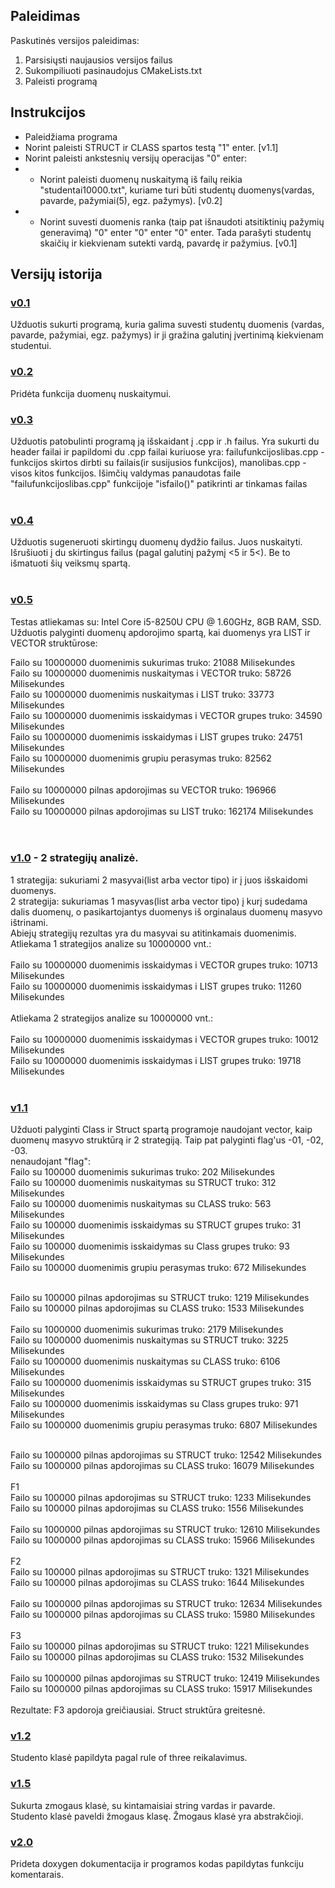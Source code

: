 ## Paleidimas
Paskutinės versijos paleidimas:
1. Parsisiųsti naujausios versijos failus
2. Sukompiliuoti pasinaudojus CMakeLists.txt
3. Paleisti programą
## Instrukcijos
- Paleidžiama programa
- Norint paleisti STRUCT ir CLASS spartos testą "1" enter. [v1.1]
- Norint paleisti ankstesnių versijų operacijas "0" enter: 
- - Norint paleisti duomenų nuskaitymą iš failų reikia "studentai10000.txt", kuriame turi būti studentų duomenys(vardas, pavarde, pažymiai(5), egz. pažymys). [v0.2]
- - Norint suvesti duomenis ranka (taip pat išnaudoti atsitiktinių pažymių generavimą) "0" enter "0" enter "0" enter. Tada parašyti studentų skaičių ir kiekvienam sutekti vardą, pavardę ir pažymius. [v0.1]
## Versijų istorija

### [v0.1](https://github.com/Shifer-ds/University-work/releases/tag/0.1v) 
Užduotis sukurti programą, kuria galima suvesti studentų duomenis (vardas, pavarde, pažymiai, egz. pažymys) ir ji gražina galutinį įvertinimą kiekvienam studentui.
<br />
### [v0.2](https://github.com/Shifer-ds/University-work/releases/tag/v0.2)
Pridėta funkcija duomenų nuskaitymui.
<br />
### [v0.3](https://github.com/Shifer-ds/University-work/releases/tag/v0.3)
Užduotis patobulinti programą ją išskaidant į .cpp ir .h failus. Yra sukurti du header failai ir papildomi du .cpp failai kuriuose yra: failufunkcijoslibas.cpp - funkcijos skirtos dirbti su failais(ir susijusios funkcijos), manolibas.cpp - visos kitos funkcijos. Išimčių valdymas panaudotas faile "failufunkcijoslibas.cpp" funkcijoje "isfailo()" patikrinti ar tinkamas failas<br />
<br />
### [v0.4](https://github.com/Shifer-ds/University-work/releases/tag/v0.4) 
Užduotis sugeneruoti skirtingų duomenų dydžio failus. Juos nuskaityti. Išrušiuoti į du skirtingus failus (pagal galutinį pažymį <5 ir 5<). Be to išmatuoti šių veiksmų spartą.<br />
<br />
### [v0.5](https://github.com/Shifer-ds/University-work/releases/tag/v0.5)
Testas atliekamas su: Intel Core i5-8250U CPU @ 1.60GHz, 8GB RAM, SSD. <br />
Užduotis palyginti duomenų apdorojimo spartą, kai duomenys yra LIST ir VECTOR struktūrose:<br />

Failo su 10000000 duomenimis sukurimas truko: 21088 Milisekundes<br />
Failo su 10000000 duomenimis nuskaitymas i VECTOR truko: 58726 Milisekundes<br />
Failo su 10000000 duomenimis nuskaitymas i LIST   truko: 33773 Milisekundes<br />
Failo su 10000000 duomenimis isskaidymas i VECTOR grupes truko: 34590 Milisekundes<br />
Failo su 10000000 duomenimis isskaidymas i LIST   grupes truko: 24751 Milisekundes<br />
Failo su 10000000 duomenimis grupiu perasymas truko: 82562 Milisekundes<br />
<br />
Failo su 10000000 pilnas apdorojimas su VECTOR truko: 196966 Milisekundes<br />
Failo su 10000000 pilnas apdorojimas su LIST   truko: 162174 Milisekundes<br />
<br />
<br />
### [v1.0](https://github.com/Shifer-ds/University-work/releases/tag/v1.0) - 2 strategijų analizė.
1 strategija: sukuriami 2 masyvai(list arba vector tipo) ir į juos išskaidomi duomenys. <br />
2 strategija: sukuriamas 1 masyvas(list arba vector tipo) į kurį sudedama dalis duomenų, o pasikartojantys duomenys iš orginalaus duomenų masyvo ištrinami. <br />
Abiejų strategijų rezultas yra du masyvai su atitinkamais duomenimis.<br />
                      Atliekama 1 strategijos analize su 10000000 vnt.:<br />
<br />
Failo su 10000000 duomenimis isskaidymas i VECTOR grupes truko: 10713 Milisekundes<br />
Failo su 10000000 duomenimis isskaidymas i LIST   grupes truko: 11260 Milisekundes<br />
<br />
                      Atliekama 2 strategijos analize su 10000000 vnt.:<br />
<br />
Failo su 10000000 duomenimis isskaidymas i VECTOR grupes truko: 10012 Milisekundes<br />
Failo su 10000000 duomenimis isskaidymas i LIST   grupes truko: 19718 Milisekundes<br />
<br />
### [v1.1](https://github.com/Shifer-ds/OOP2/releases/tag/v1.1)
Užduoti palyginti Class ir Struct spartą programoje naudojant vector, kaip duomenų masyvo struktūrą ir 2 strategiją. Taip pat palyginti flag'us -01, -02, -03. <br />
nenaudojant "flag":<br />
Failo su 100000 duomenimis sukurimas truko: 202 Milisekundes<br />
Failo su 100000 duomenimis nuskaitymas su STRUCT  truko: 312 Milisekundes<br />
Failo su 100000 duomenimis nuskaitymas su CLASS   truko: 563 Milisekundes<br />
Failo su 100000 duomenimis isskaidymas su STRUCT grupes truko: 31 Milisekundes<br />
Failo su 100000 duomenimis isskaidymas su Class  grupes truko: 93 Milisekundes<br />
Failo su 100000 duomenimis grupiu perasymas truko: 672 Milisekundes<br /><br />

Failo su 100000 pilnas apdorojimas su STRUCT truko: 1219 Milisekundes<br />
Failo su 100000 pilnas apdorojimas su CLASS  truko: 1533 Milisekundes<br />
<br />
Failo su 1000000 duomenimis sukurimas truko: 2179 Milisekundes<br />
Failo su 1000000 duomenimis nuskaitymas su STRUCT  truko: 3225 Milisekundes<br />
Failo su 1000000 duomenimis nuskaitymas su CLASS   truko: 6106 Milisekundes<br />
Failo su 1000000 duomenimis isskaidymas su STRUCT grupes truko: 315 Milisekundes<br />
Failo su 1000000 duomenimis isskaidymas su Class  grupes truko: 971 Milisekundes<br />
Failo su 1000000 duomenimis grupiu perasymas truko: 6807 Milisekundes<br /><br />

Failo su 1000000 pilnas apdorojimas su STRUCT truko: 12542 Milisekundes<br />
Failo su 1000000 pilnas apdorojimas su CLASS  truko: 16079 Milisekundes<br />
<br />
F1<br />
Failo su 100000 pilnas apdorojimas su STRUCT truko: 1233 Milisekundes<br />
Failo su 100000 pilnas apdorojimas su CLASS  truko: 1556 Milisekundes<br />
<br />
Failo su 1000000 pilnas apdorojimas su STRUCT truko: 12610 Milisekundes<br />
Failo su 1000000 pilnas apdorojimas su CLASS  truko: 15966 Milisekundes<br />
<br />
F2<br />
Failo su 100000 pilnas apdorojimas su STRUCT truko: 1321 Milisekundes<br />
Failo su 100000 pilnas apdorojimas su CLASS  truko: 1644 Milisekundes<br />
<br />
Failo su 1000000 pilnas apdorojimas su STRUCT truko: 12634 Milisekundes<br />
Failo su 1000000 pilnas apdorojimas su CLASS  truko: 15980 Milisekundes<br />
<br />
F3<br />
Failo su 100000 pilnas apdorojimas su STRUCT truko: 1221 Milisekundes<br />
Failo su 100000 pilnas apdorojimas su CLASS  truko: 1532 Milisekundes<br />
<br />
Failo su 1000000 pilnas apdorojimas su STRUCT truko: 12419 Milisekundes<br />
Failo su 1000000 pilnas apdorojimas su CLASS  truko: 15917 Milisekundes<br />
<br />
Rezultate: F3 apdoroja greičiausiai. Struct struktūra greitesnė.

### [v1.2](https://github.com/Shifer-ds/OOP2/releases/tag/v1.2)
Studento klasė papildyta pagal rule of three reikalavimus.<br />

### [v1.5](https://github.com/Shifer-ds/OOP2/releases/tag/v1.5)
Sukurta zmogaus klasė, su kintamaisiai string vardas ir pavarde.<br />
Studento klasė paveldi žmogaus klasę. Žmogaus klasė yra abstrakčioji.<br />
### [v2.0](https://github.com/Shifer-ds/OOP2/releases/tag/v2.0)
Prideta doxygen dokumentacija ir programos kodas papildytas funkciju komentarais.<br />
